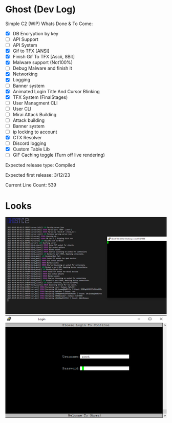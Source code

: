 # Ghost (Dev Log)
Simple C2 (WIP)
Whats Done & To Come:
- [x] DB Encryption by key
- [ ] API Support
- [ ] API System
- [x] Gif to TFX [ANSI]
- [x] Finish Gif To TFX [Ascii, 8Bit]
- [x] Malware support (Not100%)
- [ ] Debug Malware and finish it
- [x] Networking
- [x] Logging
- [ ] Banner system
- [x] Animated Login Title And Cursor Blinking
- [x] TFX System (FinalStages)
- [ ] User Managment CLI
- [ ] User CLI
- [ ] Mirai Attack Building
- [ ] Attack building
- [ ] Banner system
- [ ] ip locking to account
- [x] CTX Resolver
- [ ] Discord logging
- [x] Custom Table Lib
- [ ] GIF Caching toggle (Turn off live rendering)

Expected release type: Compiled

Expected first release: 3/12/23

Current Line Count: 539
# Looks
![DevImage](https://raw.githubusercontent.com/N0B0DY7198/Ghost/main/indev.PNG)
![DevImage2](https://raw.githubusercontent.com/N0B0DY7198/Ghost/main/best_login.png)
